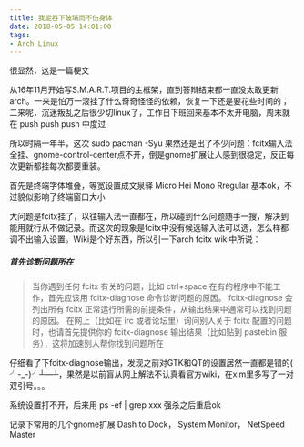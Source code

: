 ```yaml
---
title: 我能吞下玻璃而不伤身体
date: 2018-05-05 14:01:00
tags: 
- Arch Linux
---
```


很显然，这是一篇梗文

从16年11月开始写S.M.A.R.T.项目的主框架，直到答辩结束都一直没太敢更新arch。一来是怕万一滚挂了什么奇奇怪怪的依赖，恢复一下还是要花些时间的；二来呢，沉迷叛乱之后很少切linux了，工作日下班回来基本不太开电脑，周末就在 push push push 中度过

所以时隔一年半，这次 sudo pacman -Syu 果然还是出了不少问题：fcitx输入法全挂、gnome-control-center点不开，倒是gnome扩展让人感到很稳定，反正每次更新都挂每次都要重装。

首先是终端字体堆叠，等宽设置成文泉驿 Micro Hei Mono Rregular 基本ok，不过貌似影响了终端窗口大小

大问题是fcitx挂了，以往输入法一直都在，所以碰到什么问题随手一搜，解决到能用就行从不做记录。而这次的现象是fcitx中没有候选输入法可以选，怎么样都调不出输入设置。Wiki是个好东西，所以引一下arch fcitx wiki中所说：
##### 首先诊断问题所在
>当你遇到任何 fcitx 有关的问题，比如 ctrl+space 在有的程序中不能工作，首先应该用 fcitx-diagnose 命令诊断问题的原因。 fcitx-diagnose 会列出所有 fcitx 正常运行所需的前提条件，从输出结果中通常可以找到问题的原因。 在网上（比如在 irc 或者论坛里）询问别人关于 fcitx 配置的问题时，也请首先提供你的 fcitx-diagnose 输出结果（比如贴到 pastebin 服务），这将加速别人帮你找到问题所在

仔细看了下fcitx-diagnose输出，发现之前对GTK和QT的设置居然一直都是错的( ╯-_-)╯┴—┴，果然是以前盲从网上解法不认真看官方wiki，在xim里多写了一对双引号。。。

系统设置打不开，后来用 ps -ef | grep xxx 强杀之后重启ok

记录下常用的几个gnome扩展 Dash to Dock， System Monitor， NetSpeed Master